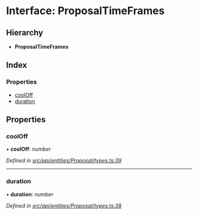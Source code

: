 # Interface: ProposalTimeFrames

## Hierarchy

* **ProposalTimeFrames**

## Index

### Properties

* [coolOff](proposaltimeframes.md#cooloff)
* [duration](proposaltimeframes.md#duration)

## Properties

###  coolOff

• **coolOff**: *number*

*Defined in [src/api/entities/Proposal/types.ts:39](https://github.com/PolymathNetwork/polymesh-sdk/blob/3b32ccad/src/api/entities/Proposal/types.ts#L39)*

___

###  duration

• **duration**: *number*

*Defined in [src/api/entities/Proposal/types.ts:38](https://github.com/PolymathNetwork/polymesh-sdk/blob/3b32ccad/src/api/entities/Proposal/types.ts#L38)*
